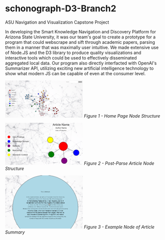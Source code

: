 # schonograph-D3-Branch2

ASU Navigation and Visualization Capstone Project

In developing the Smart Knowledge Navigation and Discovery Platform for Arizona State University, it was our team's goal to create a prototype for a
program that could webscrape and sift through academic papers, parsing them in a manner that was maximally user intuitive. We made extensive use of Node.JS and the D3
library to produce quality visualizations and interactive tools which could be used to effectively disseminated aggregated local data. Our program also directly
interfacted with OpenAI's Summarizer API, utilizing exciting new artificial intelligence technology to show what modern JS can be capable of even at the consumer level.


<img src="home.png" width=50% height=50%> *Figure 1 - Home Page Node Structure*


<img src="article.png" width=50% height=50%> *Figure 2 - Post-Parse Article Node Structure*


<img src="node.png" width=50% height=50%> *Figure 3 - Example Node of Article Summary*

